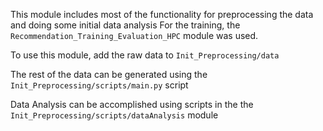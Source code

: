 This module includes most of the functionality for preprocessing the data and doing some initial data analysis
For the training, the `Recommendation_Training_Evaluation_HPC` module was used. 

To use this module, add the raw data to `Init_Preprocessing/data`

The rest of the data can be generated using the `Init_Preprocessing/scripts/main.py` script


Data Analysis can be accomplished using scripts in the the `Init_Preprocessing/scripts/dataAnalysis` module
